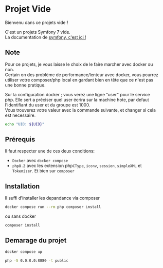 # Projet Vide

Bienvenu dans ce projets vide !   

C'est un projets Symfony 7 vide.  
La documentation de [symfony, c'est ici !](https://symfony.com/doc/current/index.html)

## Note
Pour ce projets, je vous laisse le choix de le faire marcher avec docker ou non.  
Certain on des problème de performance/lenteur avec docker, vous pourrez utiliser votre composer/php local en gardant bien en tête que ce n'est pas une bonne pratique.

Sur la configuration docker ; vous verez une ligne "user" pour le service php. Elle sert a préciser quel user écrira sur la machine hote, par defaut l'identifiant du user et du groupe est 1000.  
Vous trouverez votre valeur avec la commande suivante, et changer si cela est necessaire.
```bash
echo "UID: ${UID}"
```

## Prérequis
Il faut respecter une de ces deux conditions:
- `Docker` avec `docker compose`
- `php8.2` avec les extension php`CType`, `iconv`, `session`, `simpleXML` et `Tokenizer`. Et bien sur `composer`

## Installation
Il suffi d'installer les depandance via composer

```bash
docker compose run --rm php composer install
```

ou sans docker

```bash
composer install
```

## Demarage du projet
```bash
docker compose up
```

```bash
php -S 0.0.0.0:8080 -t public
```




